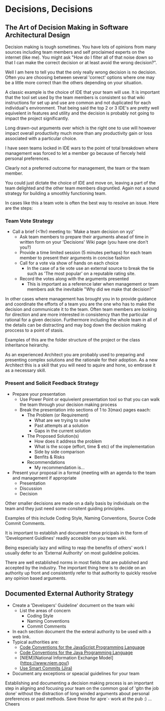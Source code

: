 # Decisions, Decisions
## The Art of Decision Making in Software Architectural Design

Decision making is tough sometimes. You have lots of opinions from many sources including team members and self proclaimed experts on the internet (like me). You might ask "How do I filter all of that noise down so that I can make the correct decision or at least avoid the wrong decision?".

Well I am here to tell you that the only really wrong decision is no decision. Often you are choosing between several 'correct' options where one may be a little more correct than the others depending on your situation.

A classic example is the choice of IDE that your team will use. It is important that the tool set used by the team members is consistent so that wiki instructions for set up and use are common and not duplicated for each individual's environment. That being said the top 2 or 3 IDE's are pretty well equivelent in features and utility and the decision is probably not going to impact the project significantly. 

Long drawn-out arguments over which is the right one to use will however impact overall productivity much more than any productivity gain or loss associated with a particular choice.

I have seen teams locked in IDE wars to the point of total breakdown where management was forced to let a member go because of fiercely held personal preferences. 

Clearly not a preferred outcome for management, the team or the team member. 

You could just dictate the choice of IDE and move on, leaving a part of the team delighted and the other team members disgruntled. Again not a sound strategy for building a smoothly functioning team. 

In cases like this a team vote is often the best way to resolve an issue. Here are the steps: 

### Team Vote Strategy
- Call a brief (<1hr) meeting to: 'Make a team decision on xyz'
  - Ask team members to prepare their arguments ahead of time in written form on your 'Decisions' Wiki page (you have one don't you?)
  - Provide a time limited session (5 minutes perhaps) for each team member to present their arguments in concise fashion
  - Call for a vote via show of hands on each choice
    - In the case of a tie vote use an external source to break the tie such as 'The most popular' on a reputable rating site.
  - Record the votes along with the arguments presented
    - This is important as a reference later when management or team members ask the inevitable "Why did we make that decision?"

In other cases where management has brought you in to provide guidance and coordinate the efforts of a team you are the one who has to make the decision and communicate it to the team. Often team members are looking for direction and are more interested in consistency than the particular rational for a given decision. Furthermore including the whole team in all of the details can be distracting and may bog down the decision making proccess to a point of stasis. 

Examples of this are the folder structure of the project or the class inheritance heirarchy. 

As an experienced Architect you are probably used to preparing and presenting complex solutions and the rationale for their adoption. As a new Architect this is a skill that you will need to aquire and hone, so embrase it as a necessary skill. 

### Present and Solicit Feedback Strategy
 - Prepare your presentation
   - Use Power Point or equivelent presentation tool so that you can walk the team through your decision making process
   - Break the presentation into sections of 1 to 3(max) pages eaach:
     - The Problem (or Requirement)
       - What are we trying to solve
       - Past attempts at a solution
       - Gaps in the current solution
     - The Proposed Solution(s)
       - How does it address the problem
       - What is the scope (effort, time $ etc) of the implementation       
       - Side by side comparison
       - Benfits & Risks
     - Recommendations
       - My recommendation is...
 - Present your proposal in a formal (meeting with an agenda to the team and management if appropriate
   - Presentation
   - Discussion
   - Decision

Other smaller decisions are made on a daily basis by individuals on the team and they just need some consitent guiding principles. 

Examples of this include Coding Style, Naming Conventions, Source Code Commit Comments. 

It is important to establish and document these pricipals in the form of 'Development Guidlines' readily accesible on you team wiki. 

Being especially lazy and willing to reap the benefits of others' work I usually defer to an 'External Authority' on most guildeline policies. 

There are well established norms in most fields that are published and accepted by the industry. The important thing here is to decide on an authority up front and consistently refer to that authority to quickly resolve any opinion based arguments. 

## Documented External Authority Strategy

 - Create a 'Developers' Guideline' document on the team wiki
   - List the areas of concern
     - Coding Style
     - Naming Conventions
     - Commit Comments
 - In each section document the the exteral authority to be used with a web link. 
 - Typical authorities are: 
   - [Code Conventions for the JavaScript Programming Language](https://www.crockford.com/javascript/code.html)
   - [Code Conventions for the Java Programming Language](https://www.oracle.com/technetwork/java/javase/documentation/codeconventions-139411.html)
   - [NIEM](National Information Exchange Model](https://www.niem.gov/)
   - [Use Smart Commits (Jira)](https://confluence.atlassian.com/bitbucket/use-smart-commits-298979931.html)
 - Document any exceptions or speacial guidelines for your team
 
Establishing and documenting a decision making process is an important step in aligning and focusing your team on the common goal of 'gitn the job done' without the distraction of long winded arguments about personal preferences or past methods. Save those for apre\`- work at the pub :) ... Cheers
